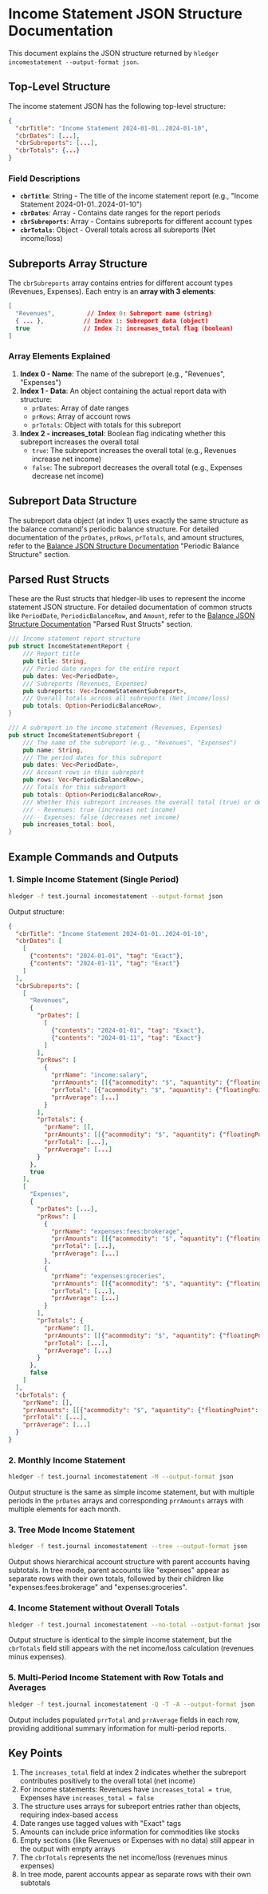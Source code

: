 # Income Statement JSON Structure Documentation

This document explains the JSON structure returned by `hledger incomestatement --output-format json`.

## Top-Level Structure

The income statement JSON has the following top-level structure:

```json
{
  "cbrTitle": "Income Statement 2024-01-01..2024-01-10",
  "cbrDates": [...],
  "cbrSubreports": [...],
  "cbrTotals": {...}
}
```

### Field Descriptions

- **`cbrTitle`**: String - The title of the income statement report (e.g., "Income Statement 2024-01-01..2024-01-10")
- **`cbrDates`**: Array - Contains date ranges for the report periods
- **`cbrSubreports`**: Array - Contains subreports for different account types
- **`cbrTotals`**: Object - Overall totals across all subreports (Net income/loss)

## Subreports Array Structure

The `cbrSubreports` array contains entries for different account types (Revenues, Expenses). Each entry is an **array with 3 elements**:

```json
[
  "Revenues",         // Index 0: Subreport name (string)
  { ... },           // Index 1: Subreport data (object)
  true               // Index 2: increases_total flag (boolean)
]
```

### Array Elements Explained

1. **Index 0 - Name**: The name of the subreport (e.g., "Revenues", "Expenses")
2. **Index 1 - Data**: An object containing the actual report data with structure:
   - `prDates`: Array of date ranges
   - `prRows`: Array of account rows
   - `prTotals`: Object with totals for this subreport
3. **Index 2 - increases_total**: Boolean flag indicating whether this subreport increases the overall total
   - `true`: The subreport increases the overall total (e.g., Revenues increase net income)
   - `false`: The subreport decreases the overall total (e.g., Expenses decrease net income)

## Subreport Data Structure

The subreport data object (at index 1) uses exactly the same structure as the balance command's periodic balance structure. For detailed documentation of the `prDates`, `prRows`, `prTotals`, and amount structures, refer to the [Balance JSON Structure Documentation](./balance_json_structure.md) "Periodic Balance Structure" section.

## Parsed Rust Structs

These are the Rust structs that hledger-lib uses to represent the income statement JSON structure. For detailed documentation of common structs like `PeriodDate`, `PeriodicBalanceRow`, and `Amount`, refer to the [Balance JSON Structure Documentation](./balance_json_structure.md) "Parsed Rust Structs" section.

```rust
/// Income statement report structure
pub struct IncomeStatementReport {
    /// Report title
    pub title: String,
    /// Period date ranges for the entire report
    pub dates: Vec<PeriodDate>,
    /// Subreports (Revenues, Expenses)
    pub subreports: Vec<IncomeStatementSubreport>,
    /// Overall totals across all subreports (Net income/loss)
    pub totals: Option<PeriodicBalanceRow>,
}

/// A subreport in the income statement (Revenues, Expenses)
pub struct IncomeStatementSubreport {
    /// The name of the subreport (e.g., "Revenues", "Expenses")
    pub name: String,
    /// The period dates for this subreport
    pub dates: Vec<PeriodDate>,
    /// Account rows in this subreport
    pub rows: Vec<PeriodicBalanceRow>,
    /// Totals for this subreport
    pub totals: Option<PeriodicBalanceRow>,
    /// Whether this subreport increases the overall total (true) or decreases it (false)
    /// - Revenues: true (increases net income)
    /// - Expenses: false (decreases net income)
    pub increases_total: bool,
}
```

## Example Commands and Outputs

### 1. Simple Income Statement (Single Period)

```bash
hledger -f test.journal incomestatement --output-format json
```

Output structure:
```json
{
  "cbrTitle": "Income Statement 2024-01-01..2024-01-10",
  "cbrDates": [
    [
      {"contents": "2024-01-01", "tag": "Exact"},
      {"contents": "2024-01-11", "tag": "Exact"}
    ]
  ],
  "cbrSubreports": [
    [
      "Revenues",
      {
        "prDates": [
          [
            {"contents": "2024-01-01", "tag": "Exact"},
            {"contents": "2024-01-11", "tag": "Exact"}
          ]
        ],
        "prRows": [
          {
            "prrName": "income:salary",
            "prrAmounts": [[{"acommodity": "$", "aquantity": {"floatingPoint": 100}, ...}]],
            "prrTotal": [{"acommodity": "$", "aquantity": {"floatingPoint": 100}, ...}],
            "prrAverage": [...]
          }
        ],
        "prTotals": {
          "prrName": [],
          "prrAmounts": [[{"acommodity": "$", "aquantity": {"floatingPoint": 100}, ...}]],
          "prrTotal": [...],
          "prrAverage": [...]
        }
      },
      true
    ],
    [
      "Expenses",
      {
        "prDates": [...],
        "prRows": [
          {
            "prrName": "expenses:fees:brokerage",
            "prrAmounts": [[{"acommodity": "$", "aquantity": {"floatingPoint": 0.5}, ...}]],
            "prrTotal": [...],
            "prrAverage": [...]
          },
          {
            "prrName": "expenses:groceries",
            "prrAmounts": [[{"acommodity": "$", "aquantity": {"floatingPoint": 20}, ...}]],
            "prrTotal": [...],
            "prrAverage": [...]
          }
        ],
        "prTotals": {
          "prrName": [],
          "prrAmounts": [[{"acommodity": "$", "aquantity": {"floatingPoint": 20.5}, ...}]],
          "prrTotal": [...],
          "prrAverage": [...]
        }
      },
      false
    ]
  ],
  "cbrTotals": {
    "prrName": [],
    "prrAmounts": [[{"acommodity": "$", "aquantity": {"floatingPoint": 79.5}, ...}]],
    "prrTotal": [...],
    "prrAverage": [...]
  }
}
```

### 2. Monthly Income Statement

```bash
hledger -f test.journal incomestatement -M --output-format json
```

Output structure is the same as simple income statement, but with multiple periods in the `prDates` arrays and corresponding `prrAmounts` arrays with multiple elements for each month.

### 3. Tree Mode Income Statement

```bash
hledger -f test.journal incomestatement --tree --output-format json
```

Output shows hierarchical account structure with parent accounts having subtotals. In tree mode, parent accounts like "expenses" appear as separate rows with their own totals, followed by their children like "expenses:fees:brokerage" and "expenses:groceries".

### 4. Income Statement without Overall Totals

```bash
hledger -f test.journal incomestatement --no-total --output-format json
```

Output structure is identical to the simple income statement, but the `cbrTotals` field still appears with the net income/loss calculation (revenues minus expenses).

### 5. Multi-Period Income Statement with Row Totals and Averages

```bash
hledger -f test.journal incomestatement -Q -T -A --output-format json
```

Output includes populated `prrTotal` and `prrAverage` fields in each row, providing additional summary information for multi-period reports.

## Key Points

1. The `increases_total` field at index 2 indicates whether the subreport contributes positively to the overall total (net income)
2. For income statements: Revenues have `increases_total = true`, Expenses have `increases_total = false`
3. The structure uses arrays for subreport entries rather than objects, requiring index-based access
4. Date ranges use tagged values with "Exact" tags
5. Amounts can include price information for commodities like stocks
6. Empty sections (like Revenues or Expenses with no data) still appear in the output with empty arrays
7. The `cbrTotals` represents the net income/loss (revenues minus expenses)
8. In tree mode, parent accounts appear as separate rows with their own subtotals